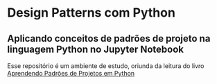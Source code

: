 # Design Patterns com Python
## Aplicando conceitos de padrões de projeto na linguagem Python no Jupyter Notebook


Esse repositório é um ambiente de estudo, oriunda da leitura do livro [Aprendendo Padrões de Projetos em Python](https://www.google.com.br/books/edition/Aprendendo_Padr%C3%B5es_de_Projeto_em_Python/58fcDwAAQBAJ?hl=pt-BR&gbpv=0)


